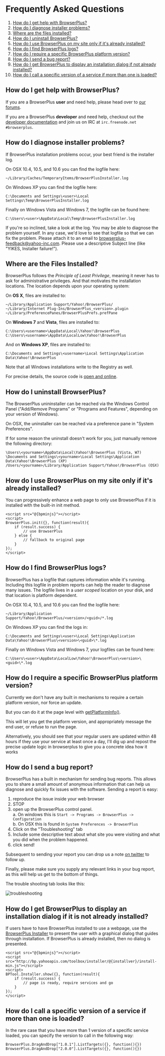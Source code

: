 # Frequently Asked Questions

1. [How do I get help with BrowserPlus?](#support)
1. [How do I diagnose installer problems?](#diagnoseInstallerProblem)
1. [Where are the files installed?](#installationLocation)
1. [How do I uninstall BrowserPlus?](#uninstall)
1. [How do I use BrowserPlus on my site only if it's already installed?](#initProgressively)
1. [How do I find BrowserPlus logs?](#findLogfiles)
1. [How do I require a specific BrowserPlus platform version?](#specificPlatform)
1. [How do I send a bug report?](#bugReport)
1. [How do I get BrowserPlus to display an installation dialog if not already installed?](#installDialog)
1. [How do I call a specific version of a service if more than one is loaded?](#specificVersion)



<a name="support"></a>
## How do I get help with BrowserPlus?

If you are a BrowserPlus **user** and need help, please head over to [our forums](http://developer.yahoo.net/forum/index.php?s=887c0d15830324ed1fd45a1180d3dcf6&showforum=83).

If you are a BrowserPlus **developer** and need help, checkout out the [developer documentation](/docs/) and join us on IRC at 
`irc.freenode.net #browserplus`.



<a name="diagnoseInstallerProblem"></a>
## How do I diagnose installer problems?

If BrowserPlus installation problems occur, your best friend is the installer log.  

On OSX 10.4, 10.5, and 10.6 you can find the logfile here:

    ~/Library/Caches/TemporaryItems/BrowserPlusInstaller.log

On Windows XP you can find the logfile here:

    C:\Documents and Settings\<user>\Local Settings\Temp\BrowserPlusInstaller.log

Finally on Windows Vista and Windows 7, the logfile can be found here:

    C:\Users\<user>\AppData\Local\Temp\BrowserPlusInstaller.log

If you're so inclined, take a look at the log. You may be able to diagnose the problem yourself. In any case, we'd love to see that
logfile so that we can fix the problem. Please attach it to an email to <browserplus-feedback@yahoo-inc.com>. Please use a descriptive
Subject line (like "YIKES, Installer failure!").




<a name="installationLocation"></a>
## Where are the Files Installed?

BrowserPlus follows the *Principle of Least Privilege*, meaning it never has to ask for administrative privileges.
And that motivates the installation locations.  The location depends upon your operating system:

On **OS X**, files are installed to:

    ~/Library/Application Support/Yahoo!/BrowserPlus/
    ~/Library/Internet Plug-Ins/BrowserPlus_<version>.plugin
    ~/Library/PreferencePanes/BrowserPlusPrefs.prefPane

On **Windows 7** and **Vista**, files are installed to:

    C:\Users\<username>\AppData\Local\Yahoo!\BrowserPlus
    C:\Users\<username>\AppData\LocalLow\Yahoo!\BrowserPlus

And on **Windows XP**, files are installed to:

	C:\Documents and Settings\<username>\Local Settings\Application Data\Yahoo!\BrowserPlus

Note that all Windows installations write to the Registry as well.

For precise details, the source code is [open and online](http://github.com/browserplus/platform/tree/master/src/libs/installer/lib).




<a name="uninstall"></a>
## How do I uninstall BrowserPlus?

The BrowserPlus unininstaller can be reached via the Windows Control Panel ("Add/Remove Programs" or "Programs and Features", depending on your version of Windows). 

On OSX, the uninstaller can be reached via a preference pane in "System Preferences". 

If for some reason the uninstall doesn't work for you, just manually remove the following directory:

    \Users\<yourname>\AppData\Local\Yahoo!\BrowserPlus (Vista, W7)
    \Documents and Settings\<yourname>\Local Settings\Application Data\Yahoo!\BrowserPlus (XP)
    /Users/<yourname>/Library/Application Support/Yahoo!/BrowserPlus (OSX)




<a name="initProgressively"></a>
## How do I use BrowserPlus on my site only if it's already installed?

You can progressively enhance a web page to only use BrowserPlus if it is installed with the built-in init method.

    <script src="@{bpminjs}"></script>  
    <script>
    BrowserPlus.init({}, function(result){
        if (result.success) {
            // use BrowserPlus
        } else {
            // fallback to original page
        }
    }); 
    </script>



<a name="findLogfiles"></a>
## How do I find BrowserPlus logs?

BrowserPlus has a logfile that captures information while it's
running.  Including this logfile in problem reports can help the
reader to diagnose many issues.  The logfile lives in a _user scoped_
location on your disk, and that location is platform dependent.

On OSX 10.4, 10.5, and 10.6 you can find the logfile here:

    ~/Library/Application Support/Yahoo!/BrowserPlus/<version>/<guid>/*.log

On Windows XP you can find the logs in:

    C:\Documents and Settings\<user>\Local Settings\Application Data\Yahoo!\BrowserPlus\<version>\<guid>\*.log

Finally on Windows Vista and Windows 7, your logfiles can be found here:

    C:\Users\<user>\AppData\LocalLow\Yahoo!\BrowserPlus\<version>\<guid>\*.log



<a name="specificPlatform"></a>
## How do I require a specific BrowserPlus platform version?

Currently we don't have any built in mechanisms to require a certain platform version, nor force an update.

But you can do it at the page level with 
[getPlatformInfo()](/docs/web_dev/JavaScript_API_Reference.html#getPlatformInfo).

This will let you get the platform version, and appropriately message the end user, or refuse to run the page.

Alternatively, you should see that your regular users are updated within 48 hours if they use your service at least once a day, I'll
dig up and repost the precise update logic in browserplus to give you a concrete idea how it works


<a name="bugReport"></a>
## How do I send a bug report?

BrowserPlus has a built in mechanism for sending bug reports.  This
allows you to share a small amount of anonymous information that
can help us diagnose and quickly fix issues with the software.  Sending
a report is easy:

1. reproduce the issue inside your web browser
2. STOP
3. open up the BrowserPlus control panel.  
  a. On windows this is `Start -> Programs -> BrowserPlus -> Configuration`   
  b. On OSX this is found in `System Preferences -> BrowserPlus`
4. Click on the "Troubleshooting" tab
5. Include some descriptive text about what site you were visiting and what you did when the problem happened.
6. click send!

Subsequent to sending your report you can drop us a note [on twitter](http://twitter.com/browserplus) to follow up.

Finally, please make sure you supply any relevant links in your bug report, as this will help us get to the bottom of things.

The trouble shooting tab looks like this:

  ![troubleshooting](/i/troubleshooting.jpg)



<a name="installDialog"></a>
## How do I get BrowserPlus to display an installation dialog if it is not already installed?

If users have to have BrowserPlus installed to use a webpage, use the [BrowserPlus
Installer](/docs/widgets/installer.html) to present 
the user with a graphical dialog that guides through installation. If BrowserPlus is 
already installed, then no dialog is presented.

    <script src="@{bpminjs}"></script>  
    <script src="http://bp.yahooapis.com/toolbox/installer/@{installver}/install-min.js"></script>  
    <script>
    BPTool.Installer.show({}, function(result){
        if (result.success) {
            // page is ready, require services and go
        }
    });
    </script>


<a name="specificVersion"></a>
## How do I call a specific version of a service if more than one is loaded?

In the rare case that you have more than 1 version of a specific service loaded, you can specify the version
to call in the following way:

	BrowserPlus.DragAndDrop["1.0.1"].ListTargets({}, function(){})
	BrowserPlus.DragAndDrop["2.0.0"].ListTargets({}, function(){})
    